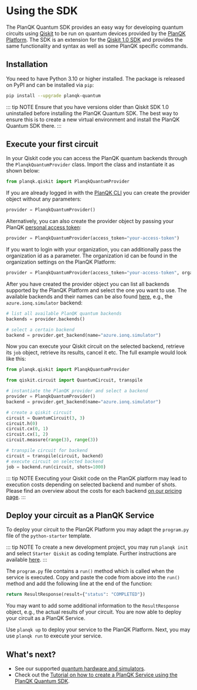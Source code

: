 # Using the SDK

The PlanQK Quantum SDK provides an easy way for developing quantum circuits using [Qiskit](https://pypi.org/project/qiskit) to be run on quantum devices provided by the [PlanQK Platform](https://docs.platform.planqk.de).
The SDK is an extension for the [Qiskit 1.0 SDK](https://github.com/Qiskit/qiskit-metapackage) and provides the same functionality and syntax as well as some PlanQK specific commands.

## Installation

You need to have Python 3.10 or higher installed.
The package is released on PyPI and can be installed via `pip`:

```bash
pip install --upgrade planqk-quantum
```

::: tip NOTE
Ensure that you have versions older than Qiskit SDK 1.0 uninstalled before installing the PlanQK Quantum SDK.
The best way to ensure this is to create a new virtual environment and install the PlanQK Quantum SDK there.
:::

## Execute your first circuit

In your Qiskit code you can access the PlanQK quantum backends through the `PlanqkQuantumProvider` class.
Import the class and instantiate it as shown below:

```python
from planqk.qiskit import PlanqkQuantumProvider
```

If you are already logged in with the [PlanQK CLI](quickstart.md#_3-login-to-your-account) you can create the provider object without any parameters:

```python
provider = PlanqkQuantumProvider()
```

Alternatively, you can also create the provider object by passing your PlanQK [personal access token](manage-access-tokens.md#personal-access-tokens):

```python
provider = PlanqkQuantumProvider(access_token="your-access-token")
```

If you want to login with your organization, you can additionally pass the organization id as a parameter.
The organization id can be found in the organization settings on the PlanQK Platform:

```python
provider = PlanqkQuantumProvider(access_token="your-access-token", organization_id="your-organization-id")
```

After you have created the provider object you can list all backends supported by the PlanQK Platform and select the one
you want to use.
The available backends and their names can be also found [here](quantum-hardware.md#quantum-hardware),  e.g., the `azure.ionq.simulator` backend:

```python
# list all available PlanQK quantum backends
backends = provider.backends()

# select a certain backend
backend = provider.get_backend(name="azure.ionq.simulator")
```

Now you can execute your Qiskit circuit on the selected backend, retrieve its `job` object, retrieve its results, cancel it etc.
The full example would look like this:

```python
from planqk.qiskit import PlanqkQuantumProvider

from qiskit.circuit import QuantumCircuit, transpile

# instantiate the PlanQK provider and select a backend
provider = PlanqkQuantumProvider()
backend = provider.get_backend(name="azure.ionq.simulator")

# create a qiskit circuit
circuit = QuantumCircuit(3, 3)
circuit.h(0)
circuit.cx(0, 1)
circuit.cx(1, 2)
circuit.measure(range(3), range(3))

# transpile circuit for backend
circuit = transpile(circuit, backend)
# execute circuit on selected backend
job = backend.run(circuit, shots=1000)
```

::: tip NOTE
Executing your Qiskit code on the PlanQK platform may lead to execution costs depending on selected backend and number of shots.
Please find an overview about the costs for each backend [on our pricing page](https://platform.planqk.de/pricing).
:::

## Deploy your circuit as a PlanQK Service

To deploy your circuit to the PlanQK Platform you may adapt the `program.py` file of the `python-starter` template.

::: tip NOTE
To create a new development project, you may run `planqk init` and select `Starter Qiskit` as coding template.
Further instructions are available [here](quickstart.md#create-your-first-project).
:::

The `program.py` file contains a `run()` method which is called when the service is executed.
Copy and paste the code from above into the `run()` method and add the following line at the end of the function:

```python
return ResultResponse(result={"status": "COMPLETED"})
```

You may want to add some additional information to the `ResultResponse` object, e.g., the actual results of your circuit.
You are now able to deploy your circuit as a PlanQK Service.

Use `planqk up` to deploy your service to the PlanQK Platform.
Next, you may use `planqk run` to execute your service.

## What's next?

- See our supported [quantum hardware and simulators](quantum-hardware.md).
- Check out the [Tutorial on how to create a PlanQK Service using the PlanQK Quantum SDK](tutorials/tutorial-qiskit.md).
